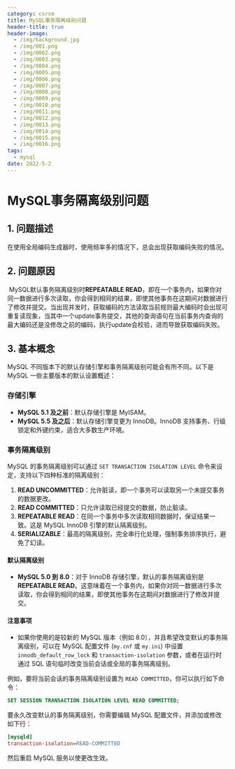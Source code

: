 ```yaml
---
category: csrsm
title: MySQL事务隔离级别问题
header-title: true
header-image:
  - /img/background.jpg
  - /img/001.png
  - /img/0002.png
  - /img/0003.png
  - /img/0004.png
  - /img/0005.png
  - /img/0006.png
  - /img/0007.png
  - /img/0008.png
  - /img/0009.png
  - /img/0010.png
  - /img/0011.png
  - /img/0012.png
  - /img/0013.png
  - /img/0014.png
  - /img/0015.png
  - /img/0016.png
tags:
  - mysql
date: 2022-5-2
---
```


# MySQL事务隔离级别问题

## 1. 问题描述

​	在使用全局编码生成器时，使用频率多的情况下，总会出现获取编码失败的情况。

## 2. 问题原因

​	MySQL默认事务隔离级别时**REPEATABLE READ**，即在一个事务内，如果你对同一数据进行多次读取，你会得到相同的结果，即使其他事务在这期间对数据进行了修改并提交。当出现并发时，获取编码的方法读取当前规则最大编码时会出现可重复读现象，当其中一个update事务提交，其他的查询语句在当前事务内查询的最大编码还是没修改之前的编码，执行update会校验，进而导致获取编码失败。

## 3. 基本概念

MySQL 不同版本下的默认存储引擎和事务隔离级别可能会有所不同。以下是 MySQL 一些主要版本的默认设置概述：

### 存储引擎

- **MySQL 5.1 及之前**：默认存储引擎是 MyISAM。
- **MySQL 5.5 及之后**：默认存储引擎变更为 InnoDB。InnoDB 支持事务、行级锁定和外键约束，适合大多数生产环境。

### 事务隔离级别

MySQL 的事务隔离级别可以通过 `SET TRANSACTION ISOLATION LEVEL` 命令来设定，支持以下四种标准的隔离级别：

1. **READ UNCOMMITTED**：允许脏读，即一个事务可以读取另一个未提交事务的数据更改。
2. **READ COMMITTED**：只允许读取已经提交的数据，防止脏读。
3. **REPEATABLE READ**：在同一个事务中多次读取相同数据时，保证结果一致。这是 MySQL InnoDB 引擎的默认隔离级别。
4. **SERIALIZABLE**：最高的隔离级别，完全串行化处理，强制事务排序执行，避免了幻读。

#### 默认隔离级别

- **MySQL 5.0 到 8.0**：对于 InnoDB 存储引擎，默认的事务隔离级别是 **REPEATABLE READ**。这意味着在一个事务内，如果你对同一数据进行多次读取，你会得到相同的结果，即使其他事务在这期间对数据进行了修改并提交。

#### 注意事项

- 如果你使用的是较新的 MySQL 版本（例如 8.0），并且希望改变默认的事务隔离级别，可以在 MySQL 配置文件 (`my.cnf` 或 `my.ini`) 中设置 `innodb_default_row_lock` 和 `transaction-isolation` 参数，或者在运行时通过 SQL 语句临时改变当前会话或全局的事务隔离级别。

例如，要将当前会话的事务隔离级别设置为 `READ COMMITTED`，你可以执行如下命令：

```sql
SET SESSION TRANSACTION ISOLATION LEVEL READ COMMITTED;
```

要永久改变默认的事务隔离级别，你需要编辑 MySQL 配置文件，并添加或修改如下行：

```ini
[mysqld]
transaction-isolation=READ-COMMITTED
```

然后重启 MySQL 服务以使更改生效。

